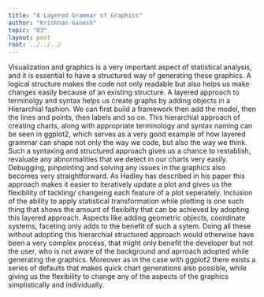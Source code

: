 ```yaml
---
title: "A Layered Grammar of Graphics"
author: "Krishnan Ganesh"
topic: "03"
layout: post
root: ../../../
---
```


Visualization and graphics is a very important aspect of statistical analysis, and it is essential to have a structured way of generating these graphics. A logical structure makes the code not only readable but also helps us make changes easily because of an existing structure. A layered approach to terminolgy and syntax helps us create graphs by adding objects in a Hierarchial fashion. We can first build a framework then add the model, then the lines and points, then labels and so on. This hierarchial approach of creating charts, along with appropriate terminology and syntax naming can be seen in ggplot2, which serves as a very good example of how layered grammar can shape not only the way we code, but also the way we think. Such a syntaxing and structured approach gives us a chance to restablish, revaluate any abnormalities that we detect in our charts very easily.  Debugging, pinpointing and solving any issues in the graphics also becomes very straightforward. As Hadley has described in his paper this approach makes it easier to iteratively update a plot and gives us the flexibility of tackling/ changeing each feature of a plot seperately. Inclusion of the ability to apply statistical transformation while plotting is one such thing that shows the amount of flexibilty that can be achieved by adopting this layered approach. Aspects like adding geometric objects, coordinate systems, faceting only adds to the benefit of such a sytem. Doing all these without adopting this hierarchial structured approach would otherwise have been a very complex process, that might only benefit the developer but not the user, who is not aware of the background and aprroach adopted while generating the graphics. Moreover as in the case with ggplot2 there exists a series of defaults that makes quick chart generations also possible, while giving us the flexibility to change any of the aspects of the graphics simplistically and individually.
